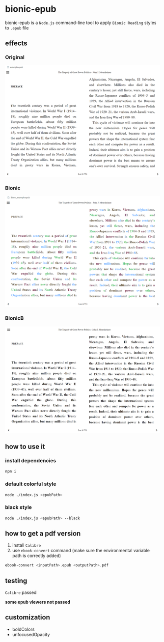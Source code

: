 # bionic-epub
bionic-epub is a `Node.js` command-line tool to apply `Bionic Reading` styles to `.epub` file

## effects
### Original
![Original](./screenshots/Original.png)

### Bionic
![Bionic](./screenshots/Bionic.png)

### BionicB
![BionicB](./screenshots/BionicB.png)


## how to use it
### install dependencies
```bash
npm i
```

### default colorful style
```bash
node ./index.js <epubPath>
```

### black style
```bash
node ./index.js <epubPath> --black
```

## how to get a pdf version
1. install `Calibre`
2. use `ebook-convert` command (make sure the environmental variable path is correctly added)
```bash
ebook-convert <inputPath>.epub <outputPath>.pdf
```

## testing
`Calibre` passed

**some epub viewers not passed**

## customization
- boldColors
- unfocusedOpacity